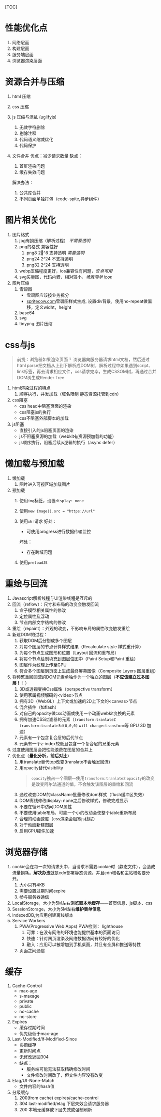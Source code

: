 [comment]: //TODO性能优化学习，慕课网：让你页面速度飞起来
[TOC]
# 性能优化点
1. 网络层面
2. 构建层面
3. 服务端层面
4. 浏览器渲染层面

# 资源合并与压缩
1. html 压缩
2. css 压缩
3. js 压缩与混乱 (uglifyjs)
    1. 无效字符删除
    2. 剔除注释
    3. 代码语义缩减优化
    4. 代码保护
4. 文件合并
    优点：减少请求数量
    缺点：
      1. 首屏渲染问题
      2. 缓存失效问题
   
    解决办法：
      1. 公共库合并
      2. 不同页面单独打包（code-spite,异步组件）
# 图片相关优化
   1. 图片格式
      1. jpg有损压缩（解析过程） *不需要透明*
      2. png的格式 兼容性好
         1. png8   2^8 支持透明  *需要通明*
         2. png24  2^24 不支持透明
         3. png32  2^24 支持透明
      3. webp压缩程度更好，ios兼容性有问题，*安卓可用*
      4. svg矢量图，代码内嵌，相对较小，*场景简单 icon*
   2. 图片压缩
      1. 雪碧图
         + 雪碧图应该按业务拆分
         + [spritecow.com](http://www.spritecow.com/)雪碧图样式生成, 设置div背景，使用no-repeat做偏移，定义widht，height
      2. base64
      3. svg
      4. tinypng 图片压缩


# css与js
> 前提：浏览器如果渲染页面？
> 浏览器向服务器请求html文档，然后通过html parse把文档从上到下解析成DOM树，解析过程中如果遇到script、link标签，再去请求相应文件，css请求完毕，生成CSSOM树，再通过合并DOM树生成Render Tree
   1. html渲染过程的特点
      1. 顺序执行，并发加载（域名限制 静态资源托管到cdn）
   2. css阻塞
      + css head中阻塞页面的渲染
      + css阻塞js的执行
      + css不阻塞外部脚本的加载
   3. js阻塞
      + 直接引入的js阻塞页面的渲染
      + js不阻塞资源的加载（webkit有资源预加载的功能）
      + js顺序执行，阻塞后续js逻辑的执行（async defer）

# 懒加载与预加载
   1. 懒加载
      1. 图片进入可视区域加载图片
   2. 预加载
      1. 使用`img`标签，设置`display: none`
      2. 使用`new Image().src = "https://url"`
      3. 使用`xhr`请求
         好处：
         + 可使用progress进行数据传输监控

         坏处：
         + 存在跨域问题 
      4. 使用`preloadJS`

# 重绘与回流
   1. Javascript解析线程与UI渲染线程是互斥的
   2. 回流（reflow）：尺寸和布局的改变会触发回流
      1. 盒子模型相关属性的修改
      2. 定位属性及浮动
      3. 节点内部文字结构的修改
   3. 重绘（repaint）：外观的改变，不影响布局的属性改变触发重绘
   4. 新建DOM的过程：
      1. 获取DOM后分割成多个图层
      2. 对每个图层的节点计算样式结果（Recalculate style 样式重计算）
      3. 为每个节点生成图形和位置（Layout 回流和重布局）
      4. 将每个节点绘制填充到图层位图中（Paint Setup和Paint 重绘）
      5. 图层作为纹理上传至GPU
      6. 符合多个图层到页面上生成最终屏幕图像（Composite Layers 图层重组）
   5. 将频繁重回回流的DOM元素单独作为一个独立的图层（**不应该建立过多图层！！**）
      1. 3D或透视变换Css属性（perspective transform）
      2. 使用家属视频解码的\<video>节点
      3. 拥有3D（WebGL）上下文或加速的2D上下文的\<canvas>节点
      4. 混合插件（如flash）
      5. 对自己的opacity做css动画或使用一个动画webkit变换的元素
      6. 拥有加速CSS过滤器的元素（`transform:tranlateZ` `transform:tranlate3d(0,0,0)` `will-change:transform`等 GPU 3D 加速）
      7. 元素有一个包含复合层的后代节点
      8. 元素有一个z-index较低且包含一个复合层的兄弟元素
   6. 过度使用图层会把性能浪费在图层的合并上
   7. 优化点（**量化分析，前后对比**）
      1. 用translate替代top改变(translate不会触发回流)
      2. 用opacity替代visibility
         > `opacity`独占一个图层--使用`transform:tranlateZ`
         > `opacity`的改变是改变阿尔法通道的值，不会触发该图层的重绘和回流
      3. 通过改变DOM的className批量修改dom样式（flush缓冲区失效）
      4. DOM离线修改display: none之后修改样式，修改完成显示
      5. 不要在循环中访问DOM属性
      6. 不要使用table布局，可能一个小的改动会使整个table重新布局
      7. 合理的动画速度（css渲染会阻塞js线程）
      8. 对于动画新建图层
      9. 启用GPU硬件加速

# 浏览器存储
   1. cookie会在每一次的请求头中，当请求不需要cookie时（静态文件），会造成流量损耗。**解决办法**就是cdn部署静态资源，并且cdn域名和主站域名要分开。
      1. 大小只有4KB
      2. 需要设置过期时间expire
      3. 参与服务器通信
   2. LocalStorage，大小为5M左右**浏览器本地缓存**——首页信息、js脚本、css
   3. SessionStorage，大小为5M左右**维护表单信息**
   4. IndexedDB,为应用创建离线版本
   5. Service Workers
      1. PWA(Progressive Web Apps)  PWA检测： lighthouse
         1. 可靠：在没有网络的环境也能提供基本的页面访问
         2. 快速：针对网页渲染及网络数据访问有较好的优化
         3. 融入：应用可以被增加到手机桌面，并且有全屏和推送等特性
      2. 页面之间通信
# 缓存
   1. Cache-Control
      + max-age
      + s-maxage
      + private
      + public
      + no-cache
      + no-store
   2. Expires
      + 缓存过期时间
      + 优先级低于max-age
   3. Last-Modified/If-Modified-Since
      + 协商缓存
      + 更新时间点
      + 无修改返回304
      + 缺点：
        + 服务端可能无法获取精确修改时间
        + 文件修改时间改了，但文件内容没有改变
   4. Etag/Uf-None-Match
      + 文件内容的hash值
   5. 分级缓存
      1. 200(from cache) expires/cache-control
      2. 304 last-modified/etag 下层失效会请求服务器
      3. 200  本地无缓存或下层失效或强制刷新